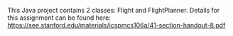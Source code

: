 This Java project contains 2 classes: Flight and FlightPlanner. Details for this assignment can be found here: https://see.stanford.edu/materials/icspmcs106a/41-section-handout-8.pdf
